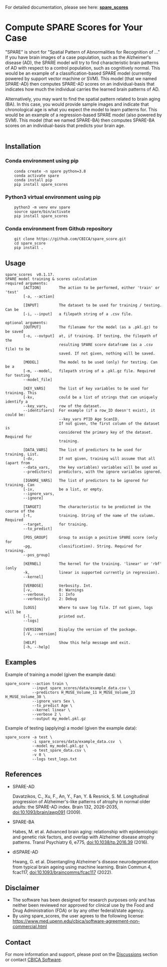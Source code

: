 For detailed documentation, please see here: **[spare_scores](https://cbica.github.io/spare_score/)**

# Compute SPARE Scores for Your Case
"SPARE" is short for "Spatial Pattern of Abnormalities for Recognition of ..." If you have brain images of a case population, such as the Alzheimer's disease (AD), the SPARE model will try to find characteristic brain patterns of AD with respect to a control population, such as cognitively normal. This would be an example of a classification-based SPARE model (currently powered by support vector machine or SVM). This model (that we named SPARE-AD) then computes SPARE-AD scores on an individual-basis that indicates how much the individual carries the learned brain patterns of AD.

Alternatively, you may want to find the spatial pattern related to brain aging (BA). In this case, you would provide sample images and indicate that chronological age is what you expect the model to learn patterns for. This would be an example of a regression-based SPARE model (also powered by SVM). This model (that we named SPARE-BA) then computes SPARE-BA scores on an individual-basis that predicts your brain age.
<br /><br />

## Installation

### Conda environment using pip
```
    conda create -n spare python=3.8
    conda activate spare
    conda install pip
    pip install spare_scores
```

### Python3 virtual environment using pip
```
    python3 -m venv env spare
    source spare/bin/activate
    pip install spare_scores
```

### Conda environment from Github repository
```
    git clone https://github.com/CBICA/spare_score.git
    cd spare_score
    pip install .
```


## Usage
```
spare_scores  v0.1.17.
SPARE model training & scores calculation
required arguments:
        [ACTION]        The action to be performed, either 'train' or 'test'
        [-a, --action]

        [INPUT]         The dataset to be used for training / testing. Can be 
        [-i, --input]   a filepath string of a .csv file.
                        
optional arguments:
        [OUTPUT]        The filename for the model (as a .pkl.gz) to be saved 
        [-o, --output]  at, if training. If testing, the filepath of the 
                        resulting SPARE score dataframe (as a .csv file) to be 
                        saved. If not given, nothing will be saved.

        [MODEL]         The model to be used (only) for testing. Can be a 
        [-m, --model,   filepath string of a .pkl.gz file. Required for testing
        --model_file]

        [KEY_VARS]      The list of key variables to be used for training. This
        [-kv,           could be a list of strings that can uniquely identify a
        --key_vars,     row of the dataset. 
        --identifiers]  For example (if a row_ID doesn't exist), it could be: 
                        --key_vars PTID Age ScanID.
                        If not given, the first column of the dataset is 
                        considered the primary key of the dataset. Required for
                        training.

        [DATA_VARS]     The list of predictors to be used for training. List.
        [-dv,           If not given, training will assume that all (apart from
        --data_vars,    the key variables) variables will be used as 
        --predictors]   predictors, with the ignore variables ignored.

        [IGNORE_VARS]   The list of predictors to be ignored for training. Can
        [-iv,           be a list, or empty. 
        --ignore_vars,
        --ignore]  

        [TARGET]        The characteristic to be predicted in the course of the
        [-t,            training. String of the name of the column. Required 
        --target,       for training.
        --to_predict]

        [POS_GROUP]     Group to assign a positive SPARE score (only for 
        -pg,            classification). String. Required for training.
        --pos_group]

        [KERNEL]        The kernel for the training. 'linear' or 'rbf' (only 
        -k,             linear is supported currently in regression).
        --kernel]

        [VERBOSE]       Verbosity. Int.
        [-v,            0: Warnings
        --verbose,      1: Info 
        --verbosity]    2: Debug

        [LOGS]          Where to save log file. If not given, logs will be
        [-l,            printed out.
        --logs]

        [VERSION]       Display the version of the package. 
        [-V, --version]        

        [HELP]          Show this help message and exit.
        [-h, --help]
```

## Examples
<p>Example of training a model (given the example data):</p>

```
spare_score --action train \
            --input spare_scores/data/example_data.csv \
            --predictors H_MUSE_Volume_11 H_MUSE_Volume_23 H_MUSE_Volume_30 \
            --ignore_vars Sex \
            --to_predict Age \
            --kernel linear \
            --verbose 2 \
            --output my_model.pkl.gz
```

<p>Example of testing (applying) a model (given the example data):</p>

```
spare_score -a test \
            -i spare_scores/data/example_data.csv  \
            --model my_model.pkl.gz \
            -o test_spare_data.csv \
            -v 0 \
            --logs test_logs.txt
```

## References
- SPARE-AD

  Davatzikos, C., Xu, F., An, Y., Fan, Y. & Resnick, S. M. Longitudinal progression of Alzheimer's-like patterns of atrophy in normal older adults: the SPARE-AD index. Brain 132, 2026-2035, [doi:10.1093/brain/awp091](https://doi.org/10.1093/brain/awp091) (2009).

- SPARE-BA

  Habes, M. et al. Advanced brain aging: relationship with epidemiologic and genetic risk factors, and overlap with Alzheimer disease atrophy patterns. Transl Psychiatry 6, e775, [doi:10.1038/tp.2016.39](https://doi.org/10.1038/tp.2016.39) (2016).

- diSPARE-AD

  Hwang, G. et al. Disentangling Alzheimer's disease neurodegeneration from typical brain ageing using machine learning. Brain Commun 4, fcac117, [doi:10.1093/braincomms/fcac117](https://doi.org/10.1093/braincomms/fcac117) (2022).

## Disclaimer
- The software has been designed for research purposes only and has neither been reviewed nor approved for clinical use by the Food and Drug Administration (FDA) or by any other federal/state agency.
- By using spare_scores, the user agrees to the following license: https://www.med.upenn.edu/cbica/software-agreement-non-commercial.html

## Contact
For more information and support, please post on the [Discussions](https://github.com/CBICA/spare_score/discussionss) section or contact <a href="mailto:software@cbica.upenn.edu">CBICA Software</a>.
